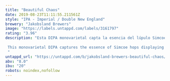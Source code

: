 ```yaml
---
title: "Beautiful Chaos"
date: 2019-08-23T11:11:55.211561Z
style: "IPA - Imperial / Double New England"
brewery: "Jakobsland Brewers"
image: "https://labels.untappd.com/labels/3161797"
rating: "3.96"
description: "Esta DIPA monovarietal capta la esencia del lúpulo Simcoe extrayendo sus penetrantes sabores cítricos con un trasfondo terroso y aromas a pomelo y resina de pino. Esta DIPA lleva dos grandes sesiones de dry hopping de 24g/L. La hemos fermentado con levadura Inglesa para el toque de frutas de hueso.   This monovarietal DIPA captures the essence of Simcoe hops displaying bright and pungent citrus flavors with earthy undertones and aromas of grapefruit & pine resin. We double dry hopped it with a big 24g/L dosage rate. We fermented it on British yeast for its stone fruit flavours and aromas. "
untappd_url: "https://untappd.com/b/jakobsland-brewers-beautiful-chaos/3161797"
abv: "8.0"
ibu: "20"
robots: noindex,nofollow
---
```

